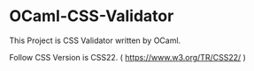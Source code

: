 # OCaml-CSS-Validator

This Project is CSS Validator written by OCaml.

Follow CSS Version is CSS22. ( https://www.w3.org/TR/CSS22/ )

